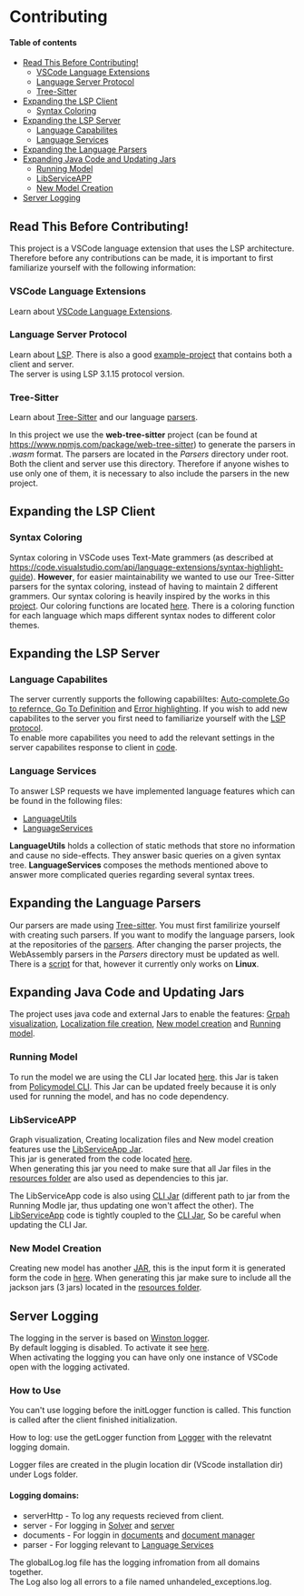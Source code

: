 # Contributing <!-- omit in toc -->

#### Table of contents  <!-- omit in toc -->

- [Read This Before Contributing!](#read-this-before-contributing)
	- [VSCode Language Extensions](#vscode-language-extensions)
	- [Language Server Protocol](#language-server-protocol)
	- [Tree-Sitter](#tree-sitter)
- [Expanding the LSP Client](#expanding-the-lsp-client)
	- [Syntax Coloring](#syntax-coloring)
- [Expanding the LSP Server](#expanding-the-lsp-server)
	- [Language Capabilites](#language-capabilites)
	- [Language Services](#language-services)
- [Expanding the Language Parsers](#expanding-the-language-parsers)
- [Expanding Java Code and Updating Jars](#expanding-java-code-and-updating-jars)
	- [Running Model](#running-model)
	- [LibServiceAPP](#libserviceapp)
	- [New Model Creation](#new-model-creation)
- [Server Logging](#server-logging)

## Read This Before Contributing!
This project is a VSCode language extension that uses the LSP architecture.
Therefore before any contributions can be made, it is important to first familiarize yourself with the following information: 

### VSCode Language Extensions  
Learn about [VSCode Language Extensions](https://code.visualstudio.com/api/language-extensions/overview).

### Language Server Protocol  
Learn about [LSP](https://microsoft.github.io/language-server-protocol/overviews/lsp/overview/).
There is also a good [example-project](#https://github.com/Microsoft/vscode-extension-samples/tree/master/lsp-sample) that contains both a client and server.
<br>The server is using LSP 3.1.15 protocol version.

### Tree-Sitter 
Learn about [Tree-Sitter](http://tree-sitter.github.io/tree-sitter/) and our language [parsers](./../README.md#Decision-Graph-Parser).

In this project we use the **web-tree-sitter** project (can be found at https://www.npmjs.com/package/web-tree-sitter) to generate the parsers in _.wasm_ format. The parsers are located in the _Parsers_ directory under root. Both the client and server use this directory. Therefore if anyone wishes to use only one of them, it is necessary to also include the parsers in the new project.

## Expanding the LSP Client

### Syntax Coloring
Syntax coloring in VSCode uses Text-Mate grammers (as described at https://code.visualstudio.com/api/language-extensions/syntax-highlight-guide). **However**, for easier maintainability we wanted to use our Tree-Sitter parsers for the syntax coloring, instead of having to maintain 2 different grammers.
Our syntax coloring is heavily inspired by the works in this [project](https://github.com/georgewfraser/vscode-tree-sitter).
Our coloring functions are located [here](./client/color/../../../client/src/color/colors.ts). There is a coloring function for each language which maps different syntax nodes to different color themes.


## Expanding the LSP Server

### Language Capabilites

The server currently supports the following capabililtes: [Auto-complete,Go to refernce, Go To Definition](./../README.md/#features) and [Error highlighting](./../README.md/#Syntax-Errors-Highlighter-(Code-Diagnostics)). If you wish to add new capabilites to the server you first need to familiarize yourself with the [LSP protocol](#language-server-protocol).
<br>To enable more capabilites you need to add the relevant settings in the server capabilites response to client in [code](./../server/src/server.ts).

### Language Services

To answer LSP requests we have implemented language features which can be found in the following files:
- [LanguageUtils](../server/src/LanguageUtils.ts)
- [LanguageServices](../server/src/LanguageServices.ts)

**LanguageUtils** holds a collection of static methods that store no information and cause no side-effects. They answer basic queries on a given syntax tree.
**LanguageServices** composes the methods mentioned above to answer more complicated queries regarding several syntax trees.
 

## Expanding the Language Parsers

Our parsers are made using [Tree-sitter](#tree-sitter). You must first familirize yourself with creating such parsers.
If you want to modify the language parsers, look at the  repositories of the [parsers](./../README.md#Decision-Graph-Parser).
After changing the parser projects, the WebAssembly parsers in the _Parsers_ directory must be updated as well. There is a [script](./../scripts/gen-parsers.sh) for that, however it currently only works on **Linux**.

## Expanding Java Code and Updating Jars

The project uses java code and external Jars to enable the features: [Grpah visualization](./../README.md/#graphviz-visualization), [Localization file creation](./../README.md/#localization), [New model creation](./../README.md/#create-new-model) and [Running model](#./../README.md/running-model).

### Running Model
To run the model we are using the CLI Jar located [here](./../cli/PolicyModels-1.9.9.uber.jar). this Jar is taken from [Policymodel CLI](https://github.com/IQSS/DataTaggingLibrary/releases). This Jar can be updated freely because it is only used for running the model, and has no code dependency.

### LibServiceAPP
Graph visualization, Creating localization files and New model creation features use the [LibServiceApp Jar](./../cli/LibServiceApp.jar).
<br>This jar is generated from the code located [here](./../LibServiceApp).
<br>When generating this jar you need to make sure that all Jar files in the [resources folder](./../LibServiceApp/resources) are also used as dependencies to this jar.

The LibServiceApp code is also using [CLI Jar](./../LibServiceApp/resources/PolicyModels-1.9.9.uber.jar) (different path to jar from the Running Modle jar, thus updating one won't affect the other). The [LibServiceApp](./../LibServiceApp) code is tightly coupled to the [CLI Jar](./../LibServiceApp/resources/PolicyModels-1.9.9.uber.jar), So be careful when updating the CLI Jar.

### New Model Creation
Creating new model has another [JAR](./../LibServiceApp/resources/GuiApp.jar), this is the input form it is generated form the code in [here](../../LibServiceApp/GuiApp). When generating this jar make sure to include all the jackson jars (3 jars) located in the [resources folder](./../LibServiceApp/resources).


## Server Logging

The logging in the server is based on [Winston logger](https://www.npmjs.com/package/winston).
<br> By default logging is disabled. To activate it see [here](./../README.md/#Plugin-Logging).
<br>When activating the logging you can have only one instance of VSCode open with the logging activated.

### How to Use <!-- omit in toc -->
You can't use logging before the initLogger function is called. This function is called after the client finished initialization.

How to log:
use the getLogger function from [Logger](./../server/src/Logger.ts) with the relevatnt logging domain.

Logger files are created in the plugin location dir (VScode installation dir) under Logs folder.

#### Logging domains: <!-- omit in toc -->
- serverHttp - To log any requests recieved from client.
- server - For logging in [Solver](./../server/src/Solver.ts) and [server](./../server/src/server.ts)
- documents - For loggin in [documents](./../server/src/Documents.ts) and [document manager](./../server/src/DocumentManager.ts)
- parser - For logging relevant to [Language Services](#Language-Services)

The globalLog.log file has the logging infromation from all domains together.<br>
The Log also log all errors to a file named unhandeled_exceptions.log.